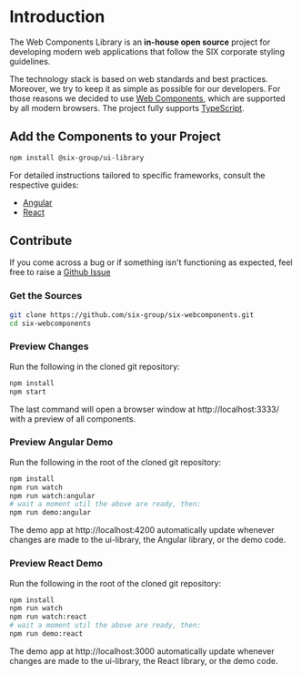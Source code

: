# Introduction

The Web Components Library is an **in-house open source** project for developing modern web
applications that follow the SIX corporate styling guidelines.

The technology stack is based on web standards and best practices. Moreover, we try to keep it as
simple as possible for our developers. For those reasons we decided to use
[Web Components](https://en.wikipedia.org/wiki/Web_Components), which are supported by all modern
browsers. The project fully supports [TypeScript](https://www.typescriptlang.org).

## Add the Components to your Project

```bash
npm install @six-group/ui-library
```

For detailed instructions tailored to specific frameworks, consult the respective guides:

- [Angular](angular.md)
- [React](react.md)

## Contribute

If you come across a bug or if something isn't functioning as expected, feel free to raise a
[Github Issue](https://github.com/six-group/six-webcomponents/issues)

### Get the Sources

```bash
git clone https://github.com/six-group/six-webcomponents.git
cd six-webcomponents
```

### Preview Changes

Run the following in the cloned git repository:

```bash
npm install
npm start
```

The last command will open a browser window at http://localhost:3333/ with a preview of all
components.

### Preview Angular Demo

Run the following in the root of the cloned git repository:

```bash
npm install
npm run watch
npm run watch:angular
# wait a moment util the above are ready, then:
npm run demo:angular
```

The demo app at http://localhost:4200 automatically update whenever changes are made to the
ui-library, the Angular library, or the demo code.

### Preview React Demo

Run the following in the root of the cloned git repository:

```bash
npm install
npm run watch
npm run watch:react
# wait a moment util the above are ready, then:
npm run demo:react
```

The demo app at http://localhost:3000 automatically update whenever changes are made to the
ui-library, the React library, or the demo code.
